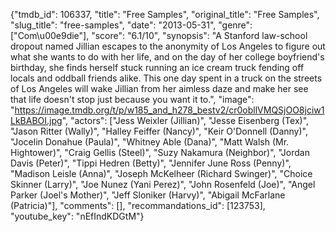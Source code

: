 {"tmdb_id": 106337, "title": "Free Samples", "original_title": "Free Samples", "slug_title": "free-samples", "date": "2013-05-31", "genre": ["Com\u00e9die"], "score": "6.1/10", "synopsis": "A Stanford law-school dropout named Jillian escapes to the anonymity of Los Angeles to figure out what she wants to do with her life, and on the day of her college boyfriend's birthday, she finds herself stuck running an ice cream truck fending off locals and oddball friends alike. This one day spent in a truck on the streets of Los Angeles will wake Jillian from her aimless daze and make her see that life doesn't stop just because you want it to.", "image": "https://image.tmdb.org/t/p/w185_and_h278_bestv2/cr0obllVMQSjOO8jciw1LkBABOI.jpg", "actors": ["Jess Weixler (Jillian)", "Jesse Eisenberg (Tex)", "Jason Ritter (Wally)", "Halley Feiffer (Nancy)", "Keir O'Donnell (Danny)", "Jocelin Donahue (Paula)", "Whitney Able (Dana)", "Matt Walsh (Mr. Hightower)", "Craig Gellis (Steel)", "Suzy Nakamura (Neighbor)", "Jordan Davis (Peter)", "Tippi Hedren (Betty)", "Jennifer June Ross (Penny)", "Madison Leisle (Anna)", "Joseph McKelheer (Richard Swinger)", "Choice Skinner (Larry)", "Joe Nunez (Yani Perez)", "John Rosenfeld (Joe)", "Angel Parker (Joel's Mother)", "Jeff Sloniker (Harvy)", "Abigail McFarlane (Patricia)"], "comments": [], "recommandations_id": [123753], "youtube_key": "nEfIndKDGtM"}